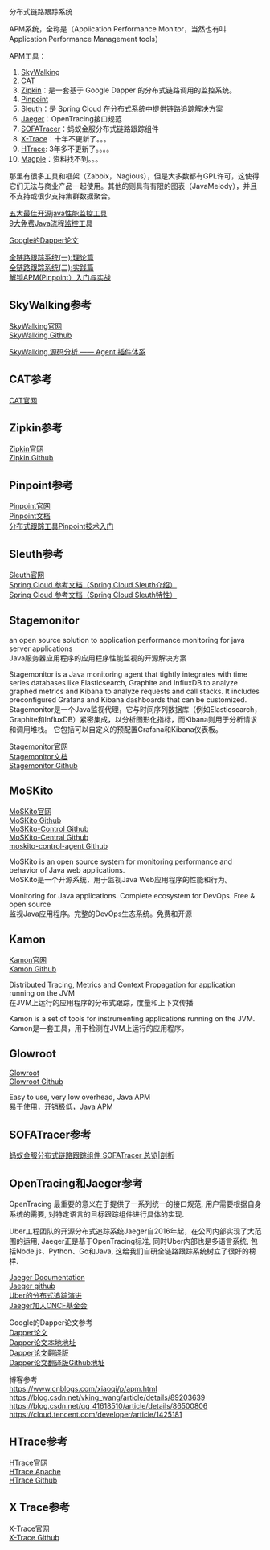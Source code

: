 分布式链路跟踪系统  

APM系统，全称是（Application Performance Monitor，当然也有叫 Application Performance Management tools）  

APM工具：
1. [SkyWalking](#SkyWalking参考)  
2. [CAT](#CAT参考)  
3. [Zipkin](#Zipkin参考)：是一套基于 Google Dapper 的分布式链路调用的监控系统。  
4. [Pinpoint](#Pinpoint参考)  
5. [Sleuth](#Sleuth参考)：是 Spring Cloud 在分布式系统中提供链路追踪解决方案  
6. [Jaeger](#OpenTracing和Jaeger参考)：OpenTracing接口规范  
7. [SOFATracer](#SOFATracer参考)：蚂蚁金服分布式链路跟踪组件  
8. [X-Trace](#X-Trace参考)：十年不更新了。。。  
9. [HTrace](#HTrace参考): 3年多不更新了。。。。  
10. [Magpie](#)：资料找不到。。。  



那里有很多工具和框架（Zabbix，Nagious），但是大多数都有GPL许可，这使得它们无法与商业产品一起使用。其他的则具有有限的图表（JavaMelody），并且不支持或很少支持集群数据聚合。

[五大最佳开源java性能监控工具](https://www.cnblogs.com/wuchangsoft/p/9766488.html)  
[9大免费Java流程监控工具](https://developer.51cto.com/art/201906/598396.htm)  


[Google的Dapper论文](#Google的Dapper论文参考)


 
[全链路跟踪系统(一):理论篇](https://zhonghua.io/2017/10/14/hunter-1/)  
[全链路跟踪系统(二):实践篇](https://zhonghua.io/2017/11/19/hunter-2/)  
[解锁APM(Pinpoint）入门与实战](https://zhuanlan.zhihu.com/p/43599131)  


## SkyWalking参考   
[SkyWalking官网](https://skywalking.apache.org/)  
[SkyWalking Github](https://github.com/apache/skywalking)  


[SkyWalking 源码分析 —— Agent 插件体系](http://www.iocoder.cn/SkyWalking/agent-plugin-system/)



## CAT参考  
[CAT官网](https://github.com/dianping/cat)  




## Zipkin参考  
[Zipkin官网](https://zipkin.io/pages/quickstart)  
[Zipkin Github](https://github.com/openzipkin/zipkin)  




## Pinpoint参考  
[Pinpoint官网](https://github.com/naver/pinpoint)  
[Pinpoint文档](https://naver.github.io/pinpoint/)  
[分布式跟踪工具Pinpoint技术入门](http://www.herohuang.com/2017/03/01/apm-pinpoint/)  




## Sleuth参考  
[Sleuth官网](https://docs.spring.io/spring-cloud-sleuth/docs/current-SNAPSHOT/reference/html/)  
[Spring Cloud 参考文档（Spring Cloud Sleuth介绍）](https://segmentfault.com/a/1190000018986743)  
[Spring Cloud 参考文档（Spring Cloud Sleuth特性）](https://segmentfault.com/a/1190000019017973)  


## Stagemonitor
an open source solution to application performance monitoring for java server applications  
Java服务器应用程序的应用程序性能监视的开源解决方案

Stagemonitor is a Java monitoring agent that tightly integrates with time series databases like Elasticsearch, Graphite and InfluxDB to analyze graphed metrics and Kibana to analyze requests and call stacks. It includes preconfigured Grafana and Kibana dashboards that can be customized.  
Stagemonitor是一个Java监视代理，它与时间序列数据库（例如Elasticsearch，Graphite和InfluxDB）紧密集成，以分析图形化指标，而Kibana则用于分析请求和调用堆栈。 它包括可以自定义的预配置Grafana和Kibana仪表板。

[Stagemonitor官网](https://www.stagemonitor.org/)  
[Stagemonitor文档](https://github.com/stagemonitor/stagemonitor/wiki/Installation)  
[Stagemonitor Github](https://github.com/stagemonitor/stagemonitor)  






## MoSKito

[MoSKito官网](https://www.moskito.org/)  
[MoSKito Github](https://github.com/anotheria/moskito)  
[MoSKito-Control Github](https://github.com/anotheria/moskito-control)  
[MoSKito-Central Github](https://github.com/anotheria/moskito-central)  
[moskito-control-agent Github](https://github.com/anotheria/moskito-control-agent)  


MoSKito is an open source system for monitoring performance and behavior of Java web applications.  
MoSKito是一个开源系统，用于监视Java Web应用程序的性能和行为。

Monitoring for Java applications. Complete ecosystem for DevOps. Free & open source  
监视Java应用程序。完整的DevOps生态系统。免费和开源




## Kamon

[Kamon官网](https://kamon.io/)  
[Kamon Github](https://github.com/kamon-io/Kamon)  

Distributed Tracing, Metrics and Context Propagation for application running on the JVM  
在JVM上运行的应用程序的分布式跟踪，度量和上下文传播

Kamon is a set of tools for instrumenting applications running on the JVM.  
Kamon是一套工具，用于检测在JVM上运行的应用程序。 





## Glowroot

[Glowroot](https://glowroot.org/)  
[Glowroot Github](https://github.com/glowroot/glowroot)  


Easy to use, very low overhead, Java APM  
易于使用，开销极低，Java APM





## SOFATracer参考  
[蚂蚁金服分布式链路跟踪组件 SOFATracer 总览|剖析](https://www.sofastack.tech/blog/sofa-tracer-overview/) 




## OpenTracing和Jaeger参考  

OpenTracing 最重要的意义在于提供了一系列统一的接口规范, 用户需要根据自身系统的需要, 对特定语言的目标跟踪组件进行具体的实现. 

Uber工程团队的开源分布式追踪系统Jaeger自2016年起，在公司内部实现了大范围的运用, Jaeger正是基于OpenTracing标准, 同时Uber内部也是多语言系统, 包括Node.js、Python、Go和Java, 这给我们自研全链路跟踪系统树立了很好的榜样.

[Jaeger Documentation](https://www.jaegertracing.io/docs/1.19/)  
[Jaeger github](https://github.com/jaegertracing/jaeger)  
[Uber的分布式追踪演进](https://eng.uber.com/distributed-tracing/)  
[Jaeger加入CNCF基金会](https://www.cncf.io/blog/2017/09/13/cncf-hosts-jaeger/)  




Google的Dapper论文参考  
[Dapper论文](https://storage.googleapis.com/pub-tools-public-publication-data/pdf/36356.pdf)  
[Dapper论文本地地址](../../../docs/images/dapper分布式跟踪系统原文.pdf)  
[Dapper论文翻译版](https://bigbully.github.io/Dapper-translation/)  
[Dapper论文翻译版Github地址](https://github.com/bigbully/Dapper-translation)  

博客参考  
https://www.cnblogs.com/xiaoqi/p/apm.html  
https://blog.csdn.net/vking_wang/article/details/89203639  
https://blog.csdn.net/qq_41618510/article/details/86500806  
https://cloud.tencent.com/developer/article/1425181  




## HTrace参考  
[HTrace官网](http://htrace.org/)  
[HTrace Apache](http://incubator.apache.org/projects/htrace.html)  
[HTrace Github](https://github.com/apache/incubator-retired-htrace)  




## X Trace参考  
[X-Trace官网](http://www.x-trace.net/wiki/doku.php)  
[X-Trace Github](https://github.com/rfonseca/X-Trace)  





